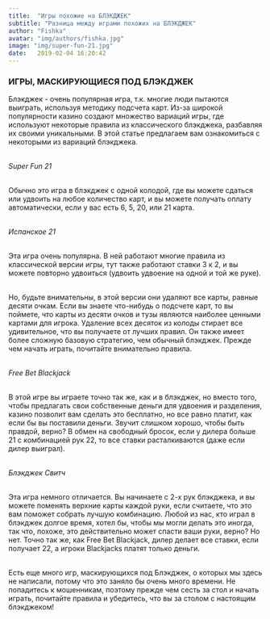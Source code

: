 ```yaml
---
title:  "Игры похожие на БЛЭКДЖЕК"
subtitle: "Разница между играми похожих на БЛЭКДЖЕК"
author: "Fishka"
avatar: "img/authors/fishka.jpg"
image: "img/super-fun-21.jpg"
date:   2019-02-04 16:20:42
---
```



### ИГРЫ, МАСКИРУЮЩИЕСЯ ПОД БЛЭКДЖЕК

Блэкджек - очень популярная игра, т.к. многие люди пытаются выиграть, используя методику подсчета карт. Из-за широкой популярности казино создают множество вариаций игры, где используют некоторые правила из классического блэкджека, разбавляя их своими уникальными. В этой статье предлагаем вам ознакомиться с некоторыми из вариаций блэкджека.

<br><i>Super Fun 21</i>

<br>Обычно это игра в блэкджек с одной колодой, где вы можете сдаться или удвоить на любое количество карт, и вы можете получать оплату автоматически, если у вас есть 6, 5, 20, или 21 карта. 


<br><i>Испанское 21</i>

<br>Эта игра очень популярна. В ней работают многие правила из классической версии игры, тут также работают ставки 3 к 2, и вы можете повторно удвоиться (удвоить удвоение на одной и той же руке).

<br>Но, будьте внимательны, в этой версии они удаляют все карты, равные десяти очкам. Если вы знаете что-нибудь о подсчете карт, то вы поймете, что карты из десяти очков и тузы являются наиболее ценными картами для игрока. Удаление всех десяток из колоды стирает все удивительное, что вы получаете от лучших правил. Он также имеет более сложную базовую стратегию, чем обычный блэкджек. Прежде чем начать играть, почитайте внимательно правила.

<br><i>Free Bet Blackjack</i>

<br>В этой игре вы играете точно так же, как и в блэкджек, но вместо того, чтобы предлагать свои собственные деньги для удвоения и разделения, казино позволит вам сделать это бесплатно, но все равно платит, как если бы вы поставили деньги. Звучит слишком хорошо, чтобы быть правдой, верно? В обмен на свободный бросок, если у дилера больше 21 с комбинацией рук 22, то все ставки расталкиваются (даже если дилер выиграл).

<br><i>Блэкджек Свитч</i>

<br>Эта игра немного отличается. Вы начинаете с 2-х рук блэкджека, и вы можете поменять верхние карты каждой руки, если считаете, что это вам поможет собрать лучшую комбинацию. Любой из нас, кто играл в блэкджек долгое время, хотел бы, чтобы мы могли делать это иногда, так что, похоже, это действительно может спасти ваши руки, верно? Но нет. Точно так же, как Free Bet Blackjack, дилер делает все ставки, если получает 22, а игроки Blackjacks платят только деньги. 

<br>Есть еще много игр, маскирующихся под Блэкджек, о которых мы здесь не написали, потому что это заняло бы очень много времени. Не попадитесь к мошенникам, поэтому прежде чем сесть за стол и начать играть, почитайте правила и убедитесь, что вы за столом с настоящим блэкджеком!